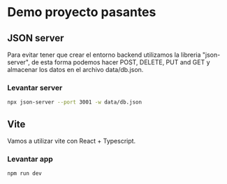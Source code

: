 # Demo proyecto pasantes

## JSON server

Para evitar tener que crear el entorno backend utilizamos la libreria "json-server", de esta forma podemos hacer POST, DELETE, PUT and GET y almacenar los datos en el archivo data/db.json.

### Levantar server

```bash
npx json-server --port 3001 -w data/db.json
```

## Vite

Vamos a utilizar vite con React + Typescript.

### Levantar app

```bash
npm run dev
```
